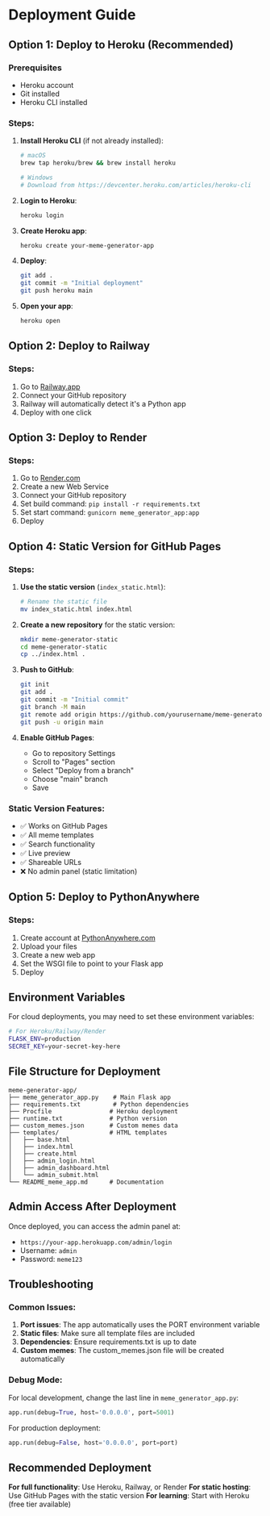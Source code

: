 # Deployment Guide

## Option 1: Deploy to Heroku (Recommended)

### Prerequisites
- Heroku account
- Git installed
- Heroku CLI installed

### Steps:
1. **Install Heroku CLI** (if not already installed):
   ```bash
   # macOS
   brew tap heroku/brew && brew install heroku
   
   # Windows
   # Download from https://devcenter.heroku.com/articles/heroku-cli
   ```

2. **Login to Heroku**:
   ```bash
   heroku login
   ```

3. **Create Heroku app**:
   ```bash
   heroku create your-meme-generator-app
   ```

4. **Deploy**:
   ```bash
   git add .
   git commit -m "Initial deployment"
   git push heroku main
   ```

5. **Open your app**:
   ```bash
   heroku open
   ```

## Option 2: Deploy to Railway

### Steps:
1. Go to [Railway.app](https://railway.app)
2. Connect your GitHub repository
3. Railway will automatically detect it's a Python app
4. Deploy with one click

## Option 3: Deploy to Render

### Steps:
1. Go to [Render.com](https://render.com)
2. Create a new Web Service
3. Connect your GitHub repository
4. Set build command: `pip install -r requirements.txt`
5. Set start command: `gunicorn meme_generator_app:app`
6. Deploy

## Option 4: Static Version for GitHub Pages

### Steps:
1. **Use the static version** (`index_static.html`):
   ```bash
   # Rename the static file
   mv index_static.html index.html
   ```

2. **Create a new repository** for the static version:
   ```bash
   mkdir meme-generator-static
   cd meme-generator-static
   cp ../index.html .
   ```

3. **Push to GitHub**:
   ```bash
   git init
   git add .
   git commit -m "Initial commit"
   git branch -M main
   git remote add origin https://github.com/yourusername/meme-generator-static.git
   git push -u origin main
   ```

4. **Enable GitHub Pages**:
   - Go to repository Settings
   - Scroll to "Pages" section
   - Select "Deploy from a branch"
   - Choose "main" branch
   - Save

### Static Version Features:
- ✅ Works on GitHub Pages
- ✅ All meme templates
- ✅ Search functionality
- ✅ Live preview
- ✅ Shareable URLs
- ❌ No admin panel (static limitation)

## Option 5: Deploy to PythonAnywhere

### Steps:
1. Create account at [PythonAnywhere.com](https://www.pythonanywhere.com)
2. Upload your files
3. Create a new web app
4. Set the WSGI file to point to your Flask app
5. Deploy

## Environment Variables

For cloud deployments, you may need to set these environment variables:

```bash
# For Heroku/Railway/Render
FLASK_ENV=production
SECRET_KEY=your-secret-key-here
```

## File Structure for Deployment

```
meme-generator-app/
├── meme_generator_app.py    # Main Flask app
├── requirements.txt         # Python dependencies
├── Procfile                # Heroku deployment
├── runtime.txt             # Python version
├── custom_memes.json       # Custom memes data
├── templates/              # HTML templates
│   ├── base.html
│   ├── index.html
│   ├── create.html
│   ├── admin_login.html
│   ├── admin_dashboard.html
│   └── admin_submit.html
└── README_meme_app.md      # Documentation
```

## Admin Access After Deployment

Once deployed, you can access the admin panel at:
- `https://your-app.herokuapp.com/admin/login`
- Username: `admin`
- Password: `meme123`

## Troubleshooting

### Common Issues:

1. **Port issues**: The app automatically uses the PORT environment variable
2. **Static files**: Make sure all template files are included
3. **Dependencies**: Ensure requirements.txt is up to date
4. **Custom memes**: The custom_memes.json file will be created automatically

### Debug Mode:
For local development, change the last line in `meme_generator_app.py`:
```python
app.run(debug=True, host='0.0.0.0', port=5001)
```

For production deployment:
```python
app.run(debug=False, host='0.0.0.0', port=port)
```

## Recommended Deployment

**For full functionality**: Use Heroku, Railway, or Render
**For static hosting**: Use GitHub Pages with the static version
**For learning**: Start with Heroku (free tier available) 
